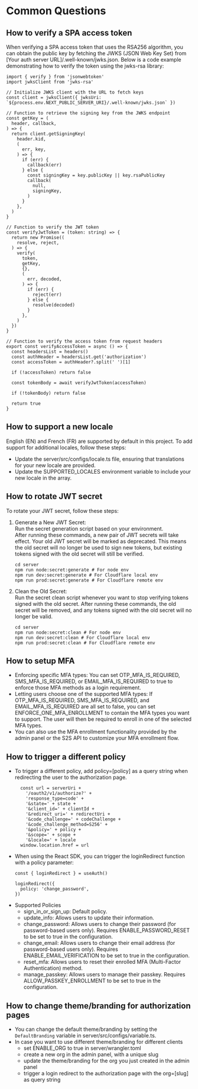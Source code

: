 # Common Questions

## How to verify a SPA access token
When verifying a SPA access token that uses the RSA256 algorithm, you can obtain the public key by fetching the JWKS (JSON Web Key Set) from [Your auth server URL]/.well-known/jwks.json. Below is a code example demonstrating how to verify the token using the jwks-rsa library:

```
import { verify } from 'jsonwebtoken'
import jwksClient from 'jwks-rsa' 

// Initialize JWKS client with the URL to fetch keys
const client = jwksClient({ jwksUri: `${process.env.NEXT_PUBLIC_SERVER_URI}/.well-known/jwks.json` })

// Function to retrieve the signing key from the JWKS endpoint
const getKey = (
  header, callback,
) => {
  return client.getSigningKey(
    header.kid,
    (
      err, key,
    ) => {
      if (err) {
        callback(err)
      } else {
        const signingKey = key.publicKey || key.rsaPublicKey
        callback(
          null,
          signingKey,
        )
      }
    },
  )
}

// Function to verify the JWT token
const verifyJwtToken = (token: string) => {
  return new Promise((
    resolve, reject,
  ) => {
    verify(
      token,
      getKey,
      {},
      (
        err, decoded,
      ) => {
        if (err) {
          reject(err)
        } else {
          resolve(decoded)
        }
      },
    )
  })
}

// Function to verify the access token from request headers
export const verifyAccessToken = async () => {
  const headersList = headers()
  const authHeader = headersList.get('authorization')
  const accessToken = authHeader?.split(' ')[1]

  if (!accessToken) return false

  const tokenBody = await verifyJwtToken(accessToken)

  if (!tokenBody) return false

  return true
}
```

## How to support a new locale
English (EN) and French (FR) are supported by default in this project. To add support for additional locales, follow these steps:
- Update the server/src/configs/locale.ts file, ensuring that translations for your new locale are provided.
- Update the SUPPORTED_LOCALES environment variable to include your new locale in the array.

## How to rotate JWT secret
To rotate your JWT secret, follow these steps:
1. Generate a New JWT Secret:  
Run the secret generation script based on your environment.  
After running these commands, a new pair of JWT secrets will take effect. Your old JWT secret will be marked as deprecated. This means the old secret will no longer be used to sign new tokens, but existing tokens signed with the old secret will still be verified.
    ```
    cd server
    npm run node:secret:generate # For node env
    npm run dev:secret:generate # For Cloudflare local env
    npm run prod:secret:generate # For Cloudflare remote env
    ```

2.	Clean the Old Secret:  
Run the secret clean script whenever you want to stop verifying tokens signed with the old secret. After running these commands, the old secret will be removed, and any tokens signed with the old secret will no longer be valid.
    ```
    cd server
    npm run node:secret:clean # For node env
    npm run dev:secret:clean # For Cloudflare local env
    npm run prod:secret:clean # For Cloudflare remote env
    ```

## How to setup MFA
- Enforcing specific MFA types: You can set OTP_MFA_IS_REQUIRED, SMS_MFA_IS_REQUIRED, or EMAIL_MFA_IS_REQUIRED to true to enforce those MFA methods as a login requirement.
- Letting users choose one of the supported MFA types: If OTP_MFA_IS_REQUIRED, SMS_MFA_IS_REQUIRED, and EMAIL_MFA_IS_REQUIRED are all set to false, you can set ENFORCE_ONE_MFA_ENROLLMENT to contain the MFA types you want to support. The user will then be required to enroll in one of the selected MFA types.
- You can also use the MFA enrollment functionality provided by the admin panel or the S2S API to customize your MFA enrollment flow.

## How to trigger a different policy
- To trigger a different policy, add policy=[policy] as a query string when redirecting the user to the authorization page.
    ```
      const url = serverUri +
        '/oauth2/v1/authorize?' +
        'response_type=code' +
        '&state=' + state +
        '&client_id=' + clientId +
        '&redirect_uri=' + redirectUri +
        '&code_challenge=' + codeChallenge +
        '&code_challenge_method=S256' +
        '&policy=' + policy +
        '&scope=' + scope +
        '&locale=' + locale
      window.location.href = url
    ```
- When using the React SDK, you can trigger the loginRedirect function with a policy parameter:
    ```
    const { loginRedirect } = useAuth()

    loginRedirect({
      policy: 'change_password',
    })
    ```
- Supported Policies
  -	sign_in_or_sign_up: Default policy.
  -	update_info: Allows users to update their information.
  -	change_password: Allows users to change their password (for password-based users only). Requires ENABLE_PASSWORD_RESET to be set to true in the configuration.
  -	change_email: Allows users to change their email address (for password-based users only). Requires ENABLE_EMAIL_VERIFICATION to be set to true in the configuration.
  -	reset_mfa: Allows users to reset their enrolled MFA (Multi-Factor Authentication) method.
  - manage_passkey: Allows users to manage their passkey. Requires ALLOW_PASSKEY_ENROLLMENT to be set to true in the configuration.

## How to change theme/branding for authorization pages
- You can change the default theme/branding by setting the `DefaultBranding` variable in server/src/configs/variable.ts.
- In case you want to use different theme/branding for different clients
  - set ENABLE_ORG to true in server/wrangler.toml
  - create a new org in the admin panel, with a unique slug
  - update the theme/branding for the org you just created in the admin panel
  - trigger a login redirect to the authorization page with the org=[slug] as query string
